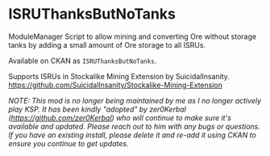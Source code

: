 # ISRUThanksButNoTanks
ModuleManager Script to allow mining and converting Ore without storage tanks by adding a small amount of Ore storage to all ISRUs.

Available on CKAN as `ISRUThanksButNoTanks`.

Supports ISRUs in Stockalike Mining Extension by SuicidalInsanity. https://github.com/SuicidalInsanity/Stockalike-Mining-Extension

*NOTE: This mod is no longer being maintained by me as I no longer actively play KSP. It has been kindly "adopted" by zer0Kerbal (https://github.com/zer0Kerbal) who will continue to make sure it's available and updated.  Please reach out to him with any bugs or questions. If you have an existing install, please delete it and re-add it using CKAN to ensure you continue to get updates.*
